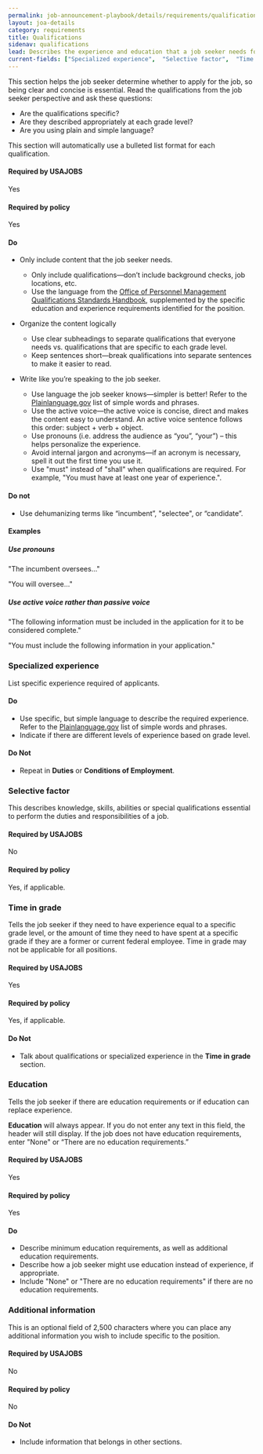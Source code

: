 ```yaml
---
permalink: job-announcement-playbook/details/requirements/qualifications/
layout: joa-details
category: requirements
title: Qualifications
sidenav: qualifications
lead: Describes the experience and education that a job seeker needs for the job. When hiring for multiple grade levels, you must explain the qualifications for each grade level.  
current-fields: ["Specialized experience",  "Selective factor",  "Time in grade",  "Education",  "Additional information"]
---
```

This section helps the job seeker determine whether to apply for the job, so being clear and concise is essential. Read the qualifications from the job seeker perspective and ask these questions:

* Are the qualifications specific? 
* Are they described appropriately at each grade level? 
* Are you using plain and simple language? 

This section will automatically use a bulleted list format for each qualification.

<div class="usajobs-recruitment-joa-playbook-details__container">
<div class="usajobs-recruitment-joa-playbook-details__required-by-usajobs">
  <h4>Required by USAJOBS</h4>
  <p>Yes</p>
</div>
<div class="usajobs-recruitment-joa-playbook-details__required-by-policy">
  <h4>Required by policy</h4>
  <p>Yes</p>
</div>
</div>

<h4><span class="fa fa-check"></span> Do</h4>

* Only include content that the job seeker needs.
  * Only include qualifications—don’t include background checks, job locations, etc.
  * Use the language from the [Office of Personnel Management Qualifications Standards Handbook](https://www.opm.gov/policy-data-oversight/classification-qualifications/classifying-general-schedule-positions/), supplemented by the specific education and experience requirements identified for the position.

* Organize the content logically
  * Use clear subheadings to separate qualifications that everyone needs vs. qualifications that are specific to each grade level.
  * Keep sentences short—break qualifications into separate sentences to make it easier to read.

* Write like you’re speaking to the job seeker.
  * Use language the job seeker knows—simpler is better! Refer to the [Plainlanguage.gov](http://www.plainlanguage.gov/) list of simple words and phrases.
  * Use the active voice—the active voice is concise, direct and makes the content easy to understand. An active voice sentence follows this order: subject + verb + object.
  * Use pronouns (i.e. address the audience as “you”, “your”) – this helps personalize the experience.
  * Avoid internal jargon and acronyms—if an acronym is necessary, spell it out the first time you use it. 
  * Use "must" instead of "shall" when qualifications are required. For example, "You must have at least one year of experience.".

<h4><span class="fa fa-times"></span> Do not</h4>

* Use dehumanizing terms like “incumbent”, "selectee", or “candidate”.

#### Examples

<div class="usajobs-recruitment-joa-playbook-details__suggested-text">
<h5>Use pronouns</h5>
<span class="fa fa-times"></span> "The incumbent oversees..."

<span class="fa fa-check"></span> "You will oversee..."
</div>

<div class="usajobs-recruitment-joa-playbook-details__suggested-text">
<h5>Use active voice rather than passive voice</h5>
<span class="fa fa-times"></span> "The following information must be included in the application for it to be considered complete."

<span class="fa fa-check"></span> "You must include the following information in your application."
</div>

### Specialized experience

List specific experience required of applicants.

<div class="usajobs-recruitment-joa-playbook-details__container">
<div class="usajobs-recruitment-joa-playbook-details__do">
  <h4><span class="fa fa-check"></span> Do</h4>
  
  * Use specific, but simple language to describe the required experience. Refer to the [Plainlanguage.gov](http://www.plainlanguage.gov/) list of simple words and phrases.
  * Indicate if there are different levels of experience based on grade level.
</div>
<div class="usajobs-recruitment-joa-playbook-details__do-not">
  <h4><span class="fa fa-times"></span> Do Not</h4>
  
  * Repeat in **Duties** or **Conditions of Employment**.
</div>
</div>


### Selective factor

This describes knowledge, skills, abilities or special qualifications essential to perform the duties and responsibilities of a job.

<div class="usajobs-recruitment-joa-playbook-details__container">
<div class="usajobs-recruitment-joa-playbook-details__required-by-usajobs">
  <h4>Required by USAJOBS</h4>
  <p>No</p>
</div>
<div class="usajobs-recruitment-joa-playbook-details__required-by-policy">
  <h4>Required by policy</h4>
  <p>Yes, if applicable.</p>
</div>
</div>

### Time in grade

Tells the job seeker if they need to have experience equal to a specific grade level, or the amount of time they need to have spent at a specific grade if they are a former or current federal employee. Time in grade may not be applicable for all positions.  

<div class="usajobs-recruitment-joa-playbook-details__container">
<div class="usajobs-recruitment-joa-playbook-details__required-by-usajobs">
  <h4>Required by USAJOBS</h4>
  <p>Yes</p>
</div>
<div class="usajobs-recruitment-joa-playbook-details__required-by-policy">
  <h4>Required by policy</h4>
  <p>Yes, if applicable.</p>
</div>
</div>

<div class="usajobs-recruitment-joa-playbook-details__container">
<div class="usajobs-recruitment-joa-playbook-details__do-not">
  <h4><span class="fa fa-times"></span> Do Not</h4>
  
  * Talk about qualifications or specialized experience in the **Time in grade** section.
</div>
</div>

### Education

Tells the job seeker if there are education requirements or if education can replace experience.  

**Education** will always appear. If you do not enter any text in this field, the header will still display. If the job does not have education requirements, enter "None" or “There are no education requirements.” 

<div class="usajobs-recruitment-joa-playbook-details__container">
<div class="usajobs-recruitment-joa-playbook-details__required-by-usajobs">
  <h4>Required by USAJOBS</h4>
  <p>Yes</p>
</div>
<div class="usajobs-recruitment-joa-playbook-details__required-by-policy">
  <h4>Required by policy</h4>
  <p>Yes</p>
</div>
</div>

<div class="usajobs-recruitment-joa-playbook-details__container">
<div class="usajobs-recruitment-joa-playbook-details__do">
  <h4><span class="fa fa-check"></span> Do</h4>
  
  * Describe minimum education requirements, as well as additional education requirements.
  * Describe how a job seeker might use education instead of experience, if appropriate.
  * Include "None" or "There are no education requirements" if there are no education requirements.
</div>
</div>

### Additional information 

This is an optional field of 2,500 characters where you can place any additional information you wish to include specific to the position. 

<div class="usajobs-recruitment-joa-playbook-details__container">
<div class="usajobs-recruitment-joa-playbook-details__required-by-usajobs">
  <h4>Required by USAJOBS</h4>
  <p>No</p>
</div>
<div class="usajobs-recruitment-joa-playbook-details__required-by-policy">
  <h4>Required by policy</h4>
  <p>No</p>
</div>
</div>

<div class="usajobs-recruitment-joa-playbook-details__container">
<div class="usajobs-recruitment-joa-playbook-details__do-not">
  <h4><span class="fa fa-times"></span> Do Not</h4>
  
  * Include information that belongs in other sections.
</div>
</div> 

 

<!-- div class="usajobs-recruitment-joa-playbook-details__suggested-text">
<h5>Suggested text</h5>
<h4>Qualifications for former/current federal employees</h4>
<p><em>If you're a former or current federal employee, you must meet these qualifications in addition to the qualifications above.</em></p>
<p><strong>Time in Grade Requirement:</strong> Applicants who have held a General Schedule (GS) position within the last 52 weeks must have a 52 weeks of Federal service at the GS-[insert grade] grade (or equivalent).</p>
<p>Some federal jobs allow you to substitute your education for the required specialized experience in order to qualify. For this job, you may qualify if you education meets the definitions below:</p>
<p>Have 2 years of progressively higher level graduate education leading to a master's degree or master's or equivalent graduate degree.</p>
</div -->
